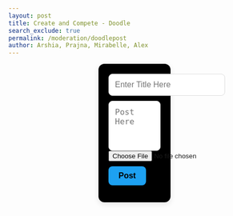 ```yaml
---
layout: post 
title: Create and Compete - Doodle
search_exclude: true
permalink: /moderation/doodlepost
author: Arshia, Prajna, Mirabelle, Alex
---
```




<style>
.doodle-post-btn {
  position: relative;
  font-size: 1.2em;
  padding: 0.7em 1.4em;
  background-color: #000000;
  text-decoration: none;
  border: none;
  border-radius: 0.5em;
  color: #000000;
  box-shadow: 0.5em 0.5em 0.5em rgba(0, 0, 0, 0.3);
}

.doodle-post-btn::before {
  position: absolute;
  content: '';
  height: 0;
  width: 0;
  top: 0;
  left: 0;
  background: linear-gradient(135deg, rgba(33,33,33,1) 0%, rgba(33,33,33,1) 50%, rgba(150,4,31,1) 50%, rgba(191,4,38,1) 60%);
  border-radius: 0 0 0.5em 0;
  box-shadow: 0.2em 0.2em 0.2em rgba(0, 0, 0, 0.3);
  transition: 0.3s;
}

.doodle-post-btn:hover::before {
  width: 1.6em;
  height: 1.6em;
}

.doodle-post-btn:active {
  box-shadow: 0.2em 0.2em 0.3em rgba(0, 0, 0, 0.3);
  transform: translate(0.1em, 0.1em);
}
</style>



<div class="main">
    <div class="content">
        <div class="form-container">
            <form id="channelForm">
                <div class="form-inputs">
                    <input type="text" id="title" name="title" placeholder="Enter Title Here" required>
                </div>
                <textarea id="textArea" name="textArea" placeholder="Post Here" required></textarea>
                <input type="file" id="imageUpload" accept="image/*" onchange="previewImage(event)">
                <img id="imagePreview" src="" alt="Image Preview" style="display:none; max-width: 100px; margin-top: 10px;">
                <button type="submit">Post</button>
            </form>
        </div>
        <div id="doodlepost"></div>
    <div>
</div>

<style>
    .main {
        display: flex;
    }
    .content {
        display: flex;
        flex-direction: column;
        align-items: center;
        justify-content: center;
        width: 100%;
        /* padding-left: 180px; */
    }

    /* Form Styling */
    .form-container {
        padding: 20px;
        background-color: #000000;
        border-radius: 12px;
        width: calc(100% - 400px);
        box-shadow: 0 4px 12px rgba(0, 0, 0, 0.1);
        font-family: Arial, sans-serif;
    }

    .form-inputs {
        display: flex;
        gap: 10px;
        align-items: center;
    }

    #title {
        flex: 1;
        padding: 12px;
        border-radius: 8px;
        border: 1px solid #ddd;
        font-size: 16px;
    }

    #textArea {
        width: 100%;
        padding: 12px;
        border-radius: 8px;
        border: 1px solid #ddd;
        font-size: 16px;
        margin-top: 10px;
        resize: none;
        height: 100px;
    }

    button[type="submit"] {
        align-self: flex-start;
        padding: 10px 20px;
        background-color: #1da1f2;
        color: black;
        border: none;
        border-radius: 8px;
        font-size: 16px;
        font-weight: bold;
        cursor: pointer;
        margin-top: 10px;
        transition: background-color 0.2s ease;
    }

    button[type="submit"]:hover {
        background-color: #000000;
    }

    /* Channels Container */
    #doodlepost {
        display: flex;
        flex-wrap: wrap;
        justify-content: center;
        gap: 20px;
        padding-top: 20px;
    }

    /* Post Cards Styling */
    .card {
        width: calc(50% - 20px);
        min-width: 300px;
        padding: 20px;
        background-color: #000000;
        box-shadow: 0 4px 8px rgba(0, 0, 0, 0.1);
        border-radius: 8px;
        text-align: left;
    }

    .card-title {
        font-size: 1.2em;
        font-weight: bold;
        color: #333;
    }

    .card-description {
        color: #555;
        font-size: 1em;
        margin-top: 10px;
    }
</style>

<script type="module">
    import { pythonURI, fetchOptions } from '../assets/js/api/config.js';
    const container = document.getElementById("doodlepost");

    async function fetchUser() {
        const response = await fetch(`${pythonURI}/api/user`, fetchOptions);
        const user = await response.json();
        console.log(user);
        return user;
    }

    const user = fetchUser();

    async function fetchChannels() {
        try {
            const groupName = 'Doodle';
            const responseData = {
                group_name: groupName,
            };
            // add filter to get only messages from this channel
            const response = await fetch(`${pythonURI}/api/channels/filter`, {
                ...fetchOptions,
                method: 'POST',
                headers: {
                    'Content-Type': 'application/json'
                },
                body: JSON.stringify(responseData)
            });

            if (!response.ok) {
                throw new Error('Failed to fetch channels: ' + response.statusText);
            }
            const channels = await response.json();
            container.innerHTML = "";

            channels.forEach(channel => {
                const card = document.createElement("div");
                card.classList.add("card");

                const title = document.createElement("h3");
                title.classList.add("card-title");
                title.textContent = channel.name;

                const description = document.createElement("p");
                description.classList.add("card-description");
                description.textContent = channel.attributes["content"];

                if (channel.attributes["imageURL"]) {
                const img = document.createElement("img");
                img.src = channel.attributes["imageURL"];
                img.alt = "User uploaded image";
                img.style.maxWidth = "100%";
                card.appendChild(img);
            }

                card.appendChild(title);
                card.appendChild(description);

                container.appendChild(card);
            });
        } catch (error) {
            console.error('Error fetching channels:', error);
        }
    }

    document.getElementById('channelForm').addEventListener('submit', async function(event) {
        event.preventDefault();

        const title = document.getElementById('title').value;
        const content = document.getElementById('textArea').value;
        const group_id = 10;

        const channelData = {
            name: title,
            group_id: group_id,
            attributes: {"content": content}
        };
        
        const imageFile = document.getElementById('imageUpload').files[0];
        if (imageFile) {
            const imageData = new FormData();
            imageData.append("file", imageFile);

        // Upload the image to the server and get its URL
        const imageUploadResponse = await fetch(`${pythonURI}/api/upload-image`, {
            ...fetchOptions,
            method: 'POST',
            body: imageData
        });
        
        if (imageUploadResponse.ok) {
            const imageResponseData = await imageUploadResponse.json();
            channelData.attributes["imageURL"] = imageResponseData.url; // assuming server returns URL
        } else {
            alert("Failed to upload image.");
            return;
        }
    }
        
        try {
            const response = await fetch(`${pythonURI}/api/channel`, {
                ...fetchOptions,
                method: 'POST',
                headers: {
                    'Content-Type': 'application/json'
                },
                body: JSON.stringify(channelData)
            });

            if (!response.ok) {
                throw new Error('Failed to add channel: ' + response.statusText);
            }

            fetchChannels();
            document.getElementById('channelForm').reset();
        } catch (error) {
            console.error('Error adding channel:', error);
            alert('Error adding channel: ' + error.message);
        }
    });
    fetchChannels();

function previewImage(event) {
    const preview = document.getElementById('imagePreview');
    const file = event.target.files[0];
    if (file) {
        const reader = new FileReader();
        reader.onload = function(e) {
            preview.src = e.target.result;
            preview.style.display = "block";
        };
        reader.readAsDataURL(file);
    }
}
</script>
